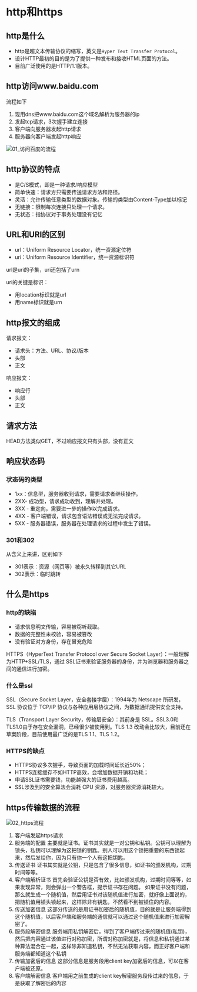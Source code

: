# http和https

## http是什么

- http是超文本传输协议的缩写，英文是`Hyper Text Transfer Protocol`。
- 设计HTTP最初的目的是为了提供一种发布和接收HTML页面的方法。
- 目前广泛使用的是HTTP/1.1版本。

## http访问www.baidu.com

流程如下

1. 现用dns把www.baidu.com这个域名解析为服务器的ip
2. 发起tcp请求，3次握手建立连接
3. 客户端向服务器发起http请求
4. 服务器向客户端发起http响应

![01_访问百度的流程](https://raw.githubusercontent.com/LeoSirius/tc/master/tech_writting/%E8%AE%A1%E7%AE%97%E6%9C%BA%E7%BD%91%E7%BB%9C/http%E5%8D%8F%E8%AE%AE%E6%80%BB%E7%BB%93/01_%E8%AE%BF%E9%97%AE%E7%99%BE%E5%BA%A6%E7%9A%84%E6%B5%81%E7%A8%8B.jpg)

## http协议的特点

- 是C/S模式，即是一种请求/响应模型
- 简单快速：请求方只需要传送请求方法和路径。
- 灵活：允许传输任意类型的数据对象。传输的类型由Content-Type加以标记
- 无链接：限制每次连接只处理一个请求。
- 无状态：指协议对于事务处理没有记忆

## URL和URI的区别

- url：Uniform Resource Locator，统一资源定位符
- uri：Uniform Resource Identifier，统一资源标识符

url是uri的子集，uri还包括了urn

uri的关键是标识：

- 用location标识就是url
- 用name标识就是urn

## http报文的组成

请求报文：

- 请求头：方法、URL、协议/版本
- 头部
- 正文

响应报文：

- 响应行
- 头部
- 正文

## 请求方法

HEAD方法类似GET，不过响应报文只有头部，没有正文

## 响应状态码

### 状态码的类型

- 1xx：信息型，服务器收到请求，需要请求者继续操作。
- 2XX- 成功型，请求成功收到，理解并处理。
- 3XX - 重定向，需要进一步的操作以完成请求。
- 4XX - 客户端错误，请求包含语法错误或无法完成请求。
- 5XX - 服务器错误，服务器在处理请求的过程中发生了错误。

### 301和302

从含义上来讲，区别如下

- 301表示：资源（网页等）被永久转移到其它URL
- 302表示：临时跳转

## 什么是https

### http的缺陷

- 请求信息明文传输，容易被窃听截取。
- 数据的完整性未校验，容易被篡改
- 没有验证对方身份，存在冒充危险

HTTPS（HyperText Transfer Protocol over Secure Socket Layer）：一般理解为HTTP+SSL/TLS，通过 SSL证书来验证服务器的身份，并为浏览器和服务器之间的通信进行加密。

### 什么是ssl

SSL（Secure Socket Layer，安全套接字层）：1994年为 Netscape 所研发，SSL 协议位于 TCP/IP 协议与各种应用层协议之间，为数据通讯提供安全支持。

TLS（Transport Layer Security，传输层安全）：其前身是 SSL。SSL3.0和TLS1.0由于存在安全漏洞，已经很少被使用到。TLS 1.3 改动会比较大，目前还在草案阶段，目前使用最广泛的是TLS 1.1、TLS 1.2。

### HTTPS的缺点

- HTTPS协议多次握手，导致页面的加载时间延长近50%；
- HTTPS连接缓存不如HTTP高效，会增加数据开销和功耗；
- 申请SSL证书需要钱，功能越强大的证书费用越高。
- SSL涉及到的安全算法会消耗 CPU 资源，对服务器资源消耗较大。


## https传输数据的流程

![02_https流程](https://raw.githubusercontent.com/LeoSirius/tc/master/tech_writting/%E8%AE%A1%E7%AE%97%E6%9C%BA%E7%BD%91%E7%BB%9C/http%E5%8D%8F%E8%AE%AE%E6%80%BB%E7%BB%93/02_https%E6%B5%81%E7%A8%8B.jpg)

1. 客户端发起https请求
2. 服务端的配置
  主要就是证书。证书其实就是一对公钥和私钥。公钥可以理解为锁头，私钥可以理解为这把锁的钥匙。别人可以用这个锁把重要的东西锁起来，然后发给你，因为只有你一个人有这把钥匙。
3. 传送证书
  证书其实就是公钥，只是包含了很多信息，如证书的颁发机构，过期时间等等。
4. 客户端解析证书
  首先会验证公钥是否有效，比如颁发机构，过期时间等等，如果发现异常，则会弹出一个警告框，提示证书存在问题。
  如果证书没有问题，那么就生成一个随机值，然后用证书对该随机值进行加密，就好像上面说的，把随机值用锁头锁起来，这样除非有钥匙，不然看不到被锁住的内容。
5. 传送加密信息
  这部分传送的是用证书加密后的随机值，目的就是让服务端得到这个随机值，以后客户端和服务端的通信就可以通过这个随机值来进行加密解密了。
6. 服务段解密信息
  服务端用私钥解密后，得到了客户端传过来的随机值(私钥)，然后把内容通过该值进行对称加密，所谓对称加密就是，将信息和私钥通过某种算法混合在一起，这样除非知道私钥，不然无法获取内容，而正好客户端和服务端都知道这个私钥
7. 传输加密后的信息
  这部分信息是服务段用client key加密后的信息，可以在客户端被还原。
8. 客户端解密信息
  客户端用之前生成的client key解密服务段传过来的信息，于是获取了解密后的内容

